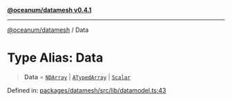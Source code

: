 [**@oceanum/datamesh v0.4.1**](../README.md)

***

[@oceanum/datamesh](../README.md) / Data

# Type Alias: Data

> **Data** = [`NDArray`](NDArray.md) \| [`ATypedArray`](ATypedArray.md) \| [`Scalar`](Scalar.md)

Defined in: [packages/datamesh/src/lib/datamodel.ts:43](https://github.com/oceanum-io/oceanum-js/blob/6ea95bc75340e32d4166044b1046d4453dd46745/packages/datamesh/src/lib/datamodel.ts#L43)
